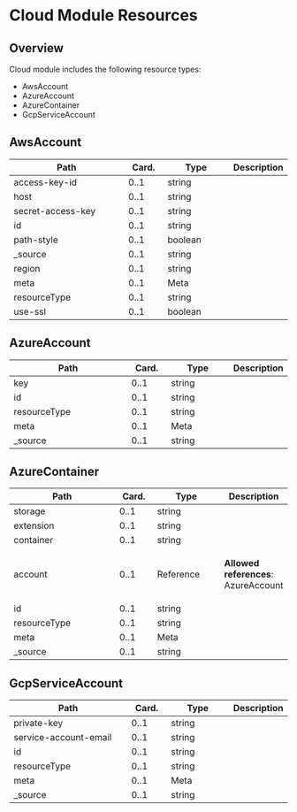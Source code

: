 # Cloud Module Resources

## Overview

Cloud module includes the following resource types:

- AwsAccount
- AzureAccount
- AzureContainer
- GcpServiceAccount

## AwsAccount

<table>
<thead>
<tr>
<th width="290">Path</th>
<th width="70">Card.</th>
<th width="150">Type</th>
<th>Description</th>
</tr>
</thead>
<tbody>
<tr><td width="290">access-key-id</td><td width="70">0..1</td><td width="150">string</td><td></td></tr>
<tr><td width="290">host</td><td width="70">0..1</td><td width="150">string</td><td></td></tr>
<tr><td width="290">secret-access-key</td><td width="70">0..1</td><td width="150">string</td><td></td></tr>
<tr><td width="290">id</td><td width="70">0..1</td><td width="150">string</td><td></td></tr>
<tr><td width="290">path-style</td><td width="70">0..1</td><td width="150">boolean</td><td></td></tr>
<tr><td width="290">_source</td><td width="70">0..1</td><td width="150">string</td><td></td></tr>
<tr><td width="290">region</td><td width="70">0..1</td><td width="150">string</td><td></td></tr>
<tr><td width="290">meta</td><td width="70">0..1</td><td width="150">Meta</td><td></td></tr>
<tr><td width="290">resourceType</td><td width="70">0..1</td><td width="150">string</td><td></td></tr>
<tr><td width="290">use-ssl</td><td width="70">0..1</td><td width="150">boolean</td><td></td></tr></tbody>
</table>


## AzureAccount

<table>
<thead>
<tr>
<th width="290">Path</th>
<th width="70">Card.</th>
<th width="150">Type</th>
<th>Description</th>
</tr>
</thead>
<tbody>
<tr><td width="290">key</td><td width="70">0..1</td><td width="150">string</td><td></td></tr>
<tr><td width="290">id</td><td width="70">0..1</td><td width="150">string</td><td></td></tr>
<tr><td width="290">resourceType</td><td width="70">0..1</td><td width="150">string</td><td></td></tr>
<tr><td width="290">meta</td><td width="70">0..1</td><td width="150">Meta</td><td></td></tr>
<tr><td width="290">_source</td><td width="70">0..1</td><td width="150">string</td><td></td></tr></tbody>
</table>


## AzureContainer

<table>
<thead>
<tr>
<th width="290">Path</th>
<th width="70">Card.</th>
<th width="150">Type</th>
<th>Description</th>
</tr>
</thead>
<tbody>
<tr><td width="290">storage</td><td width="70">0..1</td><td width="150">string</td><td></td></tr>
<tr><td width="290">extension</td><td width="70">0..1</td><td width="150">string</td><td></td></tr>
<tr><td width="290">container</td><td width="70">0..1</td><td width="150">string</td><td></td></tr>
<tr><td width="290">account</td><td width="70">0..1</td><td width="150">Reference</td><td>

<strong>Allowed references</strong>: AzureAccount</td></tr>
<tr><td width="290">id</td><td width="70">0..1</td><td width="150">string</td><td></td></tr>
<tr><td width="290">resourceType</td><td width="70">0..1</td><td width="150">string</td><td></td></tr>
<tr><td width="290">meta</td><td width="70">0..1</td><td width="150">Meta</td><td></td></tr>
<tr><td width="290">_source</td><td width="70">0..1</td><td width="150">string</td><td></td></tr></tbody>
</table>


## GcpServiceAccount

<table>
<thead>
<tr>
<th width="290">Path</th>
<th width="70">Card.</th>
<th width="150">Type</th>
<th>Description</th>
</tr>
</thead>
<tbody>
<tr><td width="290">private-key</td><td width="70">0..1</td><td width="150">string</td><td></td></tr>
<tr><td width="290">service-account-email</td><td width="70">0..1</td><td width="150">string</td><td></td></tr>
<tr><td width="290">id</td><td width="70">0..1</td><td width="150">string</td><td></td></tr>
<tr><td width="290">resourceType</td><td width="70">0..1</td><td width="150">string</td><td></td></tr>
<tr><td width="290">meta</td><td width="70">0..1</td><td width="150">Meta</td><td></td></tr>
<tr><td width="290">_source</td><td width="70">0..1</td><td width="150">string</td><td></td></tr></tbody>
</table>

